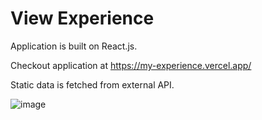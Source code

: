 # View Experience

Application is built on React.js.

Checkout application at https://my-experience.vercel.app/

Static data is fetched from external API.

![image](https://user-images.githubusercontent.com/107784718/183248110-657de6b2-76e0-49cf-99c7-545ca6ad3127.png)
